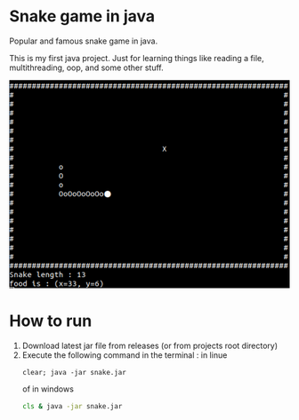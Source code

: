 # Snake game in java

Popular and famous snake game in java.

This is my first java project. Just for learning things like reading a file, multithreading, oop, and some other stuff.

![screenshot](./screenshot.png)

# How to run

1. Download latest jar file from releases (or from projects root directory)
1. Execute the following command in the terminal :
    in linue
    ```shell
    clear; java -jar snake.jar
    ```
    of in windows
    ```cmd
    cls & java -jar snake.jar
    ```
